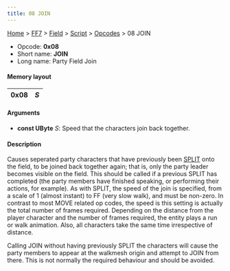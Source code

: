 ```yaml
---
title: 08 JOIN
---
```


[Home](Main%20Page.md) > [FF7](FF7.md) > [Field](FF7/Field.md) > [Script](FF7/Field/Script.md) > [Opcodes](FF7/Field/Script/Opcodes.md) > 08 JOIN

-   Opcode: **0x08**
-   Short name: **JOIN**
-   Long name: Party Field Join

#### Memory layout

| 0x08 | *S* |
|------|-----|

#### Arguments

-   **const UByte** *S*: Speed that the characters join back together.

#### Description

Causes seperated party characters that have previously been [SPLIT][]
onto the field, to be joined back together again; that is, only the
party leader becomes visible on the field. This should be called if a
previous SPLIT has completed (the party members have finished speaking,
or performing their actions, for example). As with SPLIT, the speed of
the join is specified, from a scale of 1 (almost instant) to FF (very
slow walk), and must be non-zero. In contrast to most MOVE related op
codes, the speed is this setting is actually the total number of frames
required. Depending on the distance from the player character and the
number of frames required, the entity plays a run or walk animation.
Also, all characters take the same time irrespective of distance.

Calling JOIN without having previously SPLIT the characters will cause
the party members to appear at the walkmesh origin and attempt to JOIN
from there. This is not normally the required behaviour and should be
avoided.

  [SPLIT]: FF7/Field/Script/Opcodes/09%20SPLIT.md "wikilink"
